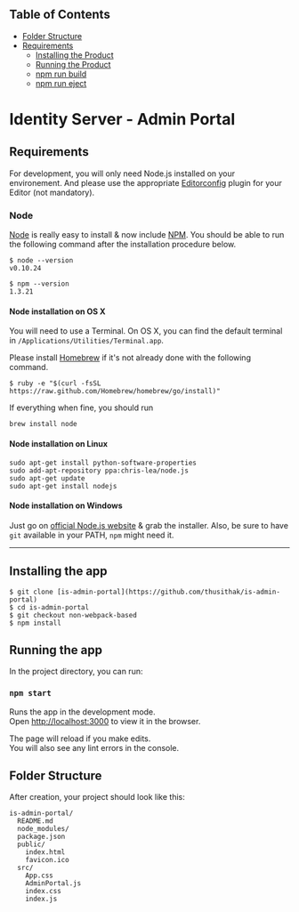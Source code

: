 
## Table of Contents

- [Folder Structure](#folder-structure)
- [Requirements](#available-scripts)
  - [Installing the Product](#npm-start)
  - [Running the Product](#npm-test)
  - [npm run build](#npm-run-build)
  - [npm run eject](#npm-run-eject)


# Identity Server - Admin Portal

## Requirements

For development, you will only need Node.js installed on your environement.
And please use the appropriate [Editorconfig](http://editorconfig.org/) plugin for your Editor (not mandatory).

### Node

[Node](http://nodejs.org/) is really easy to install & now include [NPM](https://npmjs.org/).
You should be able to run the following command after the installation procedure
below.

    $ node --version
    v0.10.24

    $ npm --version
    1.3.21

#### Node installation on OS X

You will need to use a Terminal. On OS X, you can find the default terminal in
`/Applications/Utilities/Terminal.app`.

Please install [Homebrew](http://brew.sh/) if it's not already done with the following command.

    $ ruby -e "$(curl -fsSL https://raw.github.com/Homebrew/homebrew/go/install)"

If everything when fine, you should run

    brew install node

#### Node installation on Linux

    sudo apt-get install python-software-properties
    sudo add-apt-repository ppa:chris-lea/node.js
    sudo apt-get update
    sudo apt-get install nodejs

#### Node installation on Windows

Just go on [official Node.js website](http://nodejs.org/) & grab the installer.
Also, be sure to have `git` available in your PATH, `npm` might need it.

---

## Installing the app

    $ git clone [is-admin-portal](https://github.com/thusithak/is-admin-portal)
    $ cd is-admin-portal
    $ git checkout non-webpack-based
    $ npm install


## Running the app

In the project directory, you can run:

### `npm start`

Runs the app in the development mode.<br>
Open [http://localhost:3000](http://localhost:3000) to view it in the browser.

The page will reload if you make edits.<br>
You will also see any lint errors in the console.


## Folder Structure

After creation, your project should look like this:

```
is-admin-portal/
  README.md
  node_modules/
  package.json
  public/
    index.html
    favicon.ico
  src/
    App.css
    AdminPortal.js
    index.css
    index.js
```

